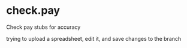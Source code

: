 # check.pay
Check pay stubs for accuracy

trying to upload a spreadsheet, edit it, and save changes to the branch

